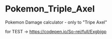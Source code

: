 # Pokemon_Triple_Axel
Pokemon Damage calculator - only to "Tripe Axel"

for TEST ->
https://codepen.io/So-rei/full/Exgbjgp
